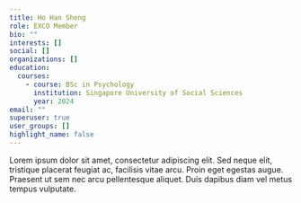 ```yaml
---
title: Ho Han Sheng
role: EXCO Member
bio: ""
interests: []
social: []
organizations: []
education:
  courses:
    - course: BSc in Psychology
      institution: Singapore University of Social Sciences
      year: 2024
email: ""
superuser: true
user_groups: []
highlight_name: false
---
```

Lorem ipsum dolor sit amet, consectetur adipiscing elit. Sed neque elit, tristique placerat feugiat ac, facilisis vitae arcu. Proin eget egestas augue. Praesent ut sem nec arcu pellentesque aliquet. Duis dapibus diam vel metus tempus vulputate.